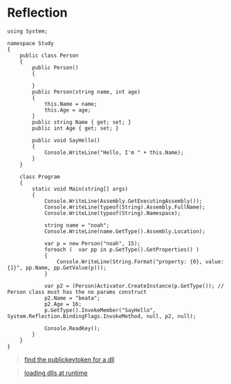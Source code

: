 # Reflection

    using System;

    namespace Study
    {
        public class Person
        {
            public Person()
            {

            }
            public Person(string name, int age)
            {
                this.Name = name;
                this.Age = age;
            }
            public string Name { get; set; }
            public int Age { get; set; }

            public void SayHello()
            {
                Console.WriteLine("Hello, I'm " + this.Name);
            }
        }

        class Program
        {
            static void Main(string[] args)
            {
                Console.WriteLine(Assembly.GetExecutingAssembly());
                Console.WriteLine(typeof(String).Assembly.FullName);
                Console.WriteLine(typeof(String).Namespace);

                string name = "noah";
                Console.WriteLine(name.GetType().Assembly.Location);

                var p = new Person("noah", 15);
                foreach (  var pp in p.GetType().GetProperties() )
                {
                    Console.WriteLine(String.Format("property: {0}, value: {1}", pp.Name, pp.GetValue(p)));                
                }

                var p2 = (Person)Activator.CreateInstance(p.GetType()); // Person class must has the no params construct
                p2.Name = "beata";
                p2.Age = 16;
                p.GetType().InvokeMember("SayHello", System.Reflection.BindingFlags.InvokeMethod, null, p2, null);

                Console.ReadKey();
            }
        }
    }


> [find the publickeytoken for a dll](https://stackoverflow.com/questions/1710935/how-do-i-find-the-publickeytoken-for-a-particular-dll)

> [loading dlls at runtime](https://stackoverflow.com/questions/18362368/loading-dlls-at-runtime-in-c-sharp)
